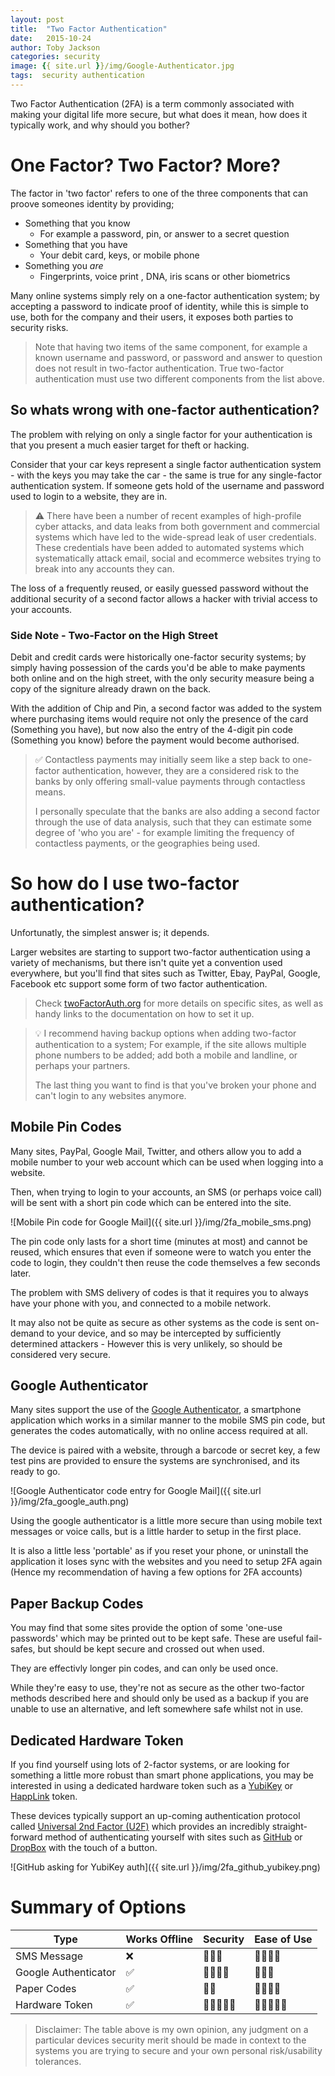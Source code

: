 ```yaml
---
layout: post
title:  "Two Factor Authentication"
date:   2015-10-24
author: Toby Jackson
categories: security
image: {{ site.url }}/img/Google-Authenticator.jpg
tags:  security authentication  
---
```


Two Factor Authentication (2FA) is a term commonly associated with making your digital life more secure, but what does it mean, how does it typically work, and why should you bother?

# One Factor? Two Factor? More?

The factor in 'two factor' refers to one of the three components that can proove someones identity by providing;

* Something that you know
    * For example a password, pin, or answer to a secret question
* Something that you have
    * Your debit card, keys, or mobile phone
* Something you _are_
    * Fingerprints, voice print , DNA, iris scans or other biometrics

Many online systems simply rely on a one-factor authentication system; by accepting a password to indicate proof of identity, while this is simple to use, both for the company and their users, it exposes both parties to security risks.

> Note that having two items of the same component, for example a known username and password, or password and answer to question does not result in two-factor authentication. True two-factor authentication must use two different components from the list above.

## So whats wrong with one-factor authentication?

The problem with relying on only a single factor for your authentication is that you present a much easier target for theft or hacking.

Consider that your car keys represent a single factor authentication system - with the keys you may take the car - the same is true for any single-factor authentication system. If someone gets hold of the username and password used to login to a website, they are in.

> :warning: There have been a number of recent examples of high-profile cyber attacks, and data leaks from both government and commercial systems which have led to the wide-spread leak of user credentials. These credentials have been added to automated systems which systematically attack email, social and ecommerce websites trying to break into any accounts they can.

The loss of a frequently reused, or easily guessed password without the additional security of a second factor allows a hacker with trivial access to your accounts.


### Side Note - Two-Factor on the High Street

Debit and credit cards were historically one-factor security systems; by simply having possession of the cards you'd be able to make payments both online and on the high street, with the only security measure being a copy of the signiture already drawn on the back.

With the addition of Chip and Pin, a second factor was added to the system where purchasing items would require not only the presence of the card (Something you have), but now also the entry of the 4-digit pin code (Something you know) before the payment would become authorised.

> :white_check_mark: Contactless payments may initially seem like a step back to one-factor authentication, however, they are a considered risk to the banks by only offering small-value payments through contactless means. 
> 
> I personally speculate that the banks are also adding a second factor through the use of data analysis, such that they can estimate some degree of 'who you are' - for example limiting the frequency of contactless payments, or the geographies being used. 


# So how do I use two-factor authentication?

Unfortunatly, the simplest answer is; it depends.

Larger websites are starting to support two-factor authentication using a variety of mechanisms, but there isn't quite yet a convention used everywhere, but you'll find that sites such as Twitter, Ebay, PayPal, Google, Facebook etc support some form of two factor authentication.

> Check [twoFactorAuth.org](https://twofactorauth.org/) for more details on specific sites, as well as handy links to the documentation on how to set it up.

> :bulb: I recommend having backup options when adding two-factor authentication to a system; For example, if the site allows multiple phone numbers to be added; add both a mobile and landline, or perhaps your partners.
> 
> The last thing you want to find is that you've broken your phone and can't login to any websites anymore.


## Mobile Pin Codes

Many sites, PayPal, Google Mail, Twitter, and others allow you to add a mobile number to your web account which can be used when logging into a website.

Then, when trying to login to your accounts, an SMS (or perhaps voice call) will be sent with a short pin code which can be entered into the site.

![Mobile Pin code for Google Mail]({{ site.url }}/img/2fa_mobile_sms.png)

The pin code only lasts for a short time (minutes at most) and cannot be reused, which ensures that even if someone were to watch you enter the code to login, they couldn't then reuse the code themselves a few seconds later.

The problem with SMS delivery of codes is that it requires you to always have your phone with you, and connected to a mobile network.

It may also not be quite as secure as other systems as the code is sent on-demand to your device, and so may be intercepted by sufficiently determined attackers - However this is very unlikely, so should be considered very secure.

## Google Authenticator

Many sites support the use of the [Google Authenticator](https://en.wikipedia.org/wiki/Google_Authenticator), a smartphone application which works in a similar manner to the mobile SMS pin code, but generates the codes automatically, with no online access required at all.

The device is paired with a website, through a barcode or secret key, a few test pins are provided to ensure the systems are synchronised, and its ready to go.

![Google Authenticator code entry for Google Mail]({{ site.url }}/img/2fa_google_auth.png)

Using the google authenticator is a little more secure than using mobile text messages or voice calls, but is a little harder to setup in the first place.

It is also a little less 'portable' as if you reset your phone, or uninstall the application it loses sync with the websites and you need to setup 2FA again (Hence my recommendation of having a few options for 2FA accounts)

## Paper Backup Codes

You may find that some sites provide the option of some 'one-use passwords' which may be printed out to be kept safe. These are useful fail-safes, but should be kept secure and crossed out when used.

They are effectivly longer pin codes, and can only be used once.

While they're easy to use, they're not as secure as the other two-factor methods described here and should only be used as a backup if you are unable to use an alternative, and left somewhere safe whilst not in use. 

## Dedicated Hardware Token

If you find yourself using lots of 2-factor systems, or are looking for something a little more robust than smart phone applications, you may be interested in using a dedicated hardware token such as a [YubiKey](https://www.yubico.com/why-yubico/for-individuals/) or [HappLink](http://www.happlink.com/fr/products.html) token.

These devices typically support an up-coming authentication protocol called [Universal 2nd Factor (U2F)](https://en.wikipedia.org/wiki/Universal_2nd_Factor) which provides an incredibly straight-forward method of authenticating yourself with sites such as [GitHub](https://github.com/blog/2071-github-supports-universal-2nd-factor-authentication) or [DropBox](https://blogs.dropbox.com/dropbox/2015/08/u2f-security-keys/) with the touch of a button.

![GitHub asking for YubiKey auth]({{ site.url }}/img/2fa_github_yubikey.png)


# Summary of Options

| Type                 | Works Offline      | Security                            | Ease of Use                         |
|----------------------|--------------------|-------------------------------------|-------------------------------------|
| SMS Message          | :x:                | :star2::star2::star2:               | :star2::star2::star2::star2:        |
| Google Authenticator | :white_check_mark: | :star2::star2::star2::star2:        | :star2::star2::star2:               |
| Paper Codes          | :white_check_mark: | :star2::star2:                      | :star2::star2::star2::star2:        |
| Hardware Token       | :white_check_mark: | :star2::star2::star2::star2::star2: | :star2::star2::star2::star2::star2: |

> Disclaimer: The table above is my own opinion, any judgment on a particular devices security merit should be made in context to the systems you are trying to secure and your own personal risk/usability tolerances.